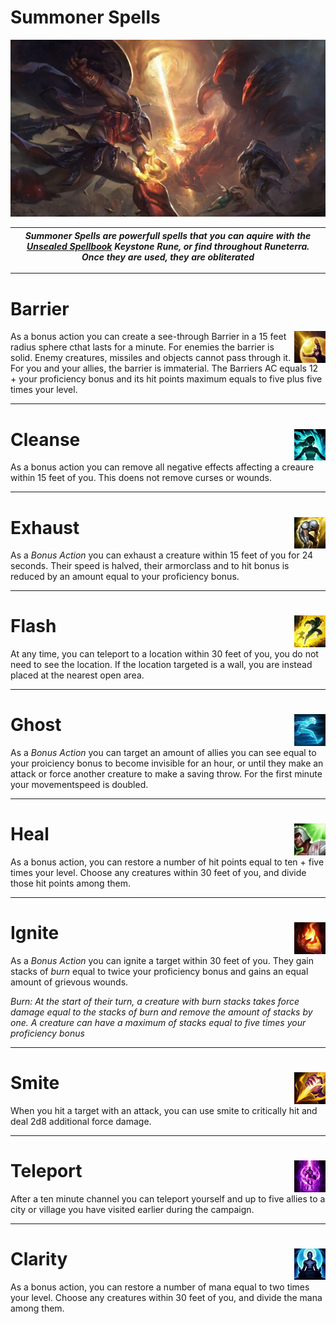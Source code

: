 # Summoner Spells
<img src="https://github.com/Sebastianhju/Runeterra-5e/blob/main/img-Summoners/Art-Smite.png">

|*Summoner Spells are powerfull spells that you can aquire with the [Unsealed Spellbook](https://github.com/Sebastianhju/Runeterra-5e/blob/main/Runes.md#unsealed-spellbook-) Keystone Rune, or find throughout Runeterra. Once they are used, they are obliterated*|
|---|

---

# Barrier 

<img src="https://github.com/Sebastianhju/Runeterra-5e/blob/main/img-Summoners/Barrier_HD.png" align=right width=10% height=10%>
As a bonus action you can create a see-through Barrier in a 15 feet radius sphere cthat lasts for a minute. For enemies the barrier is solid. Enemy creatures, missiles and objects cannot pass through it. For you and your allies, the barrier is immaterial. The Barriers AC equals 12 + your proficiency bonus and its hit points maximum equals to five plus five times your level.

---

# Cleanse <img src="https://github.com/Sebastianhju/Runeterra-5e/blob/main/img-Summoners/Cleanse.png" align=right width=10% height=10%>

As a bonus action you can remove all negative effects affecting a creaure within 15 feet of you. This doens not remove curses or wounds. 

---

# Exhaust<img src="https://github.com/Sebastianhju/Runeterra-5e/blob/main/img-Summoners/Exhaust_HD.png" align=right width=10% height=10%>
As a *Bonus Action* you can exhaust a creature within 15 feet of you for 24 seconds. Their speed is halved, their armorclass and to hit bonus is reduced by an amount equal to your proficiency bonus.

---

# Flash<img src="https://github.com/Sebastianhju/Runeterra-5e/blob/main/img-Summoners/Flash_HD.png" align=right width=10% height=10%>
At any time, you can teleport to a location within 30 feet of you, you do not need to see the location. If the location targeted is a wall, you are instead placed at the nearest open area.

---

# Ghost<img src="https://github.com/Sebastianhju/Runeterra-5e/blob/main/img-Summoners/Ghost_HD.png" align=right width=10% height=10%>
As a *Bonus Action* you can target an amount of allies you can see equal to your proiciency bonus to become invisible for an hour, or until they make an attack or force another creature to make a saving throw. For the first minute your movementspeed is doubled.

---

# Heal<img src="https://github.com/Sebastianhju/Runeterra-5e/blob/main/img-Summoners/Heal_HD.png" align=right width=10% height=10%>
As a bonus action, you can restore a number of hit points equal to ten + five times your level. Choose any creatures within 30 feet of you, and divide those hit points among them.

---

# Ignite<img src="https://github.com/Sebastianhju/Runeterra-5e/blob/main/img-Summoners/Ignite_HD.png" align=right width=10% height=10%>
As a *Bonus Action* you can ignite a target within 30 feet of you. They gain stacks of *burn* equal to twice your proficiency bonus and gains an equal amount of grievous wounds. 

_Burn: At the start of their turn, a creature with burn stacks takes force damage equal to the stacks of burn and remove the amount of stacks by one. A creature can have a maximum of stacks equal to five times your proficiency bonus_

---

# Smite<img src="https://github.com/Sebastianhju/Runeterra-5e/blob/main/img-Summoners/Smite_HD.png" align=right width=10% height=10%>
When you hit a target with an attack, you can use smite to critically hit and deal 2d8 additional force damage. 

---

# Teleport<img src="https://github.com/Sebastianhju/Runeterra-5e/blob/main/img-Summoners/Teleport_HD.png" align=right width=10% height=10%>
After a ten minute channel you can teleport yourself and up to five allies to a city or village you have visited earlier during the campaign.

---

# Clarity<img src="https://github.com/Sebastianhju/Runeterra-5e/blob/main/img-Summoners/Clarity.png" align=right width=10% height=10%>
As a bonus action, you can restore a number of mana equal to two times your level. Choose any creatures within 30 feet of you, and divide the mana among them.
